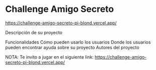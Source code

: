 <h1 align="center" Challenge Amigo Secreto</h1>
<H1>Challenge Amigo Secreto</H1>


https://challenge-amigo-secreto-pi-blond.vercel.app/

Descripción de su proyecto


Funcionalidades
Cómo pueden usarlo los usuarios
Donde los usuarios pueden encontrar ayuda sobre su proyecto
Autores del proyecto

NOTA: Te invito a jugar en el siguiente link:
https://challenge-amigo-secreto-pi-blond.vercel.app/
